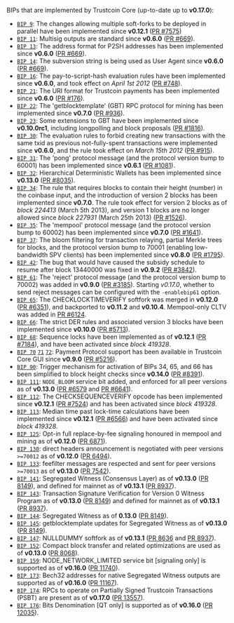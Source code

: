 BIPs that are implemented by Trustcoin Core (up-to-date up to **v0.17.0**):

* [`BIP 9`](https://github.com/trustcoin/bips/blob/master/bip-0009.mediawiki): The changes allowing multiple soft-forks to be deployed in parallel have been implemented since **v0.12.1**  ([PR #7575](https://github.com/trustcoin/trustcoin/pull/7575))
* [`BIP 11`](https://github.com/trustcoin/bips/blob/master/bip-0011.mediawiki): Multisig outputs are standard since **v0.6.0** ([PR #669](https://github.com/trustcoin/trustcoin/pull/669)).
* [`BIP 13`](https://github.com/trustcoin/bips/blob/master/bip-0013.mediawiki): The address format for P2SH addresses has been implemented since **v0.6.0** ([PR #669](https://github.com/trustcoin/trustcoin/pull/669)).
* [`BIP 14`](https://github.com/trustcoin/bips/blob/master/bip-0014.mediawiki): The subversion string is being used as User Agent since **v0.6.0** ([PR #669](https://github.com/trustcoin/trustcoin/pull/669)).
* [`BIP 16`](https://github.com/trustcoin/bips/blob/master/bip-0016.mediawiki): The pay-to-script-hash evaluation rules have been implemented since **v0.6.0**, and took effect on *April 1st 2012* ([PR #748](https://github.com/trustcoin/trustcoin/pull/748)).
* [`BIP 21`](https://github.com/trustcoin/bips/blob/master/bip-0021.mediawiki): The URI format for Trustcoin payments has been implemented since **v0.6.0** ([PR #176](https://github.com/trustcoin/trustcoin/pull/176)).
* [`BIP 22`](https://github.com/trustcoin/bips/blob/master/bip-0022.mediawiki): The 'getblocktemplate' (GBT) RPC protocol for mining has been implemented since **v0.7.0** ([PR #936](https://github.com/trustcoin/trustcoin/pull/936)).
* [`BIP 23`](https://github.com/trustcoin/bips/blob/master/bip-0023.mediawiki): Some extensions to GBT have been implemented since **v0.10.0rc1**, including longpolling and block proposals ([PR #1816](https://github.com/trustcoin/trustcoin/pull/1816)).
* [`BIP 30`](https://github.com/trustcoin/bips/blob/master/bip-0030.mediawiki): The evaluation rules to forbid creating new transactions with the same txid as previous not-fully-spent transactions were implemented since **v0.6.0**, and the rule took effect on *March 15th 2012* ([PR #915](https://github.com/trustcoin/trustcoin/pull/915)).
* [`BIP 31`](https://github.com/trustcoin/bips/blob/master/bip-0031.mediawiki): The 'pong' protocol message (and the protocol version bump to 60001) has been implemented since **v0.6.1** ([PR #1081](https://github.com/trustcoin/trustcoin/pull/1081)).
* [`BIP 32`](https://github.com/trustcoin/bips/blob/master/bip-0032.mediawiki): Hierarchical Deterministic Wallets has been implemented since **v0.13.0** ([PR #8035](https://github.com/trustcoin/trustcoin/pull/8035)).
* [`BIP 34`](https://github.com/trustcoin/bips/blob/master/bip-0034.mediawiki): The rule that requires blocks to contain their height (number) in the coinbase input, and the introduction of version 2 blocks has been implemented since **v0.7.0**. The rule took effect for version 2 blocks as of *block 224413* (March 5th 2013), and version 1 blocks are no longer allowed since *block 227931* (March 25th 2013) ([PR #1526](https://github.com/trustcoin/trustcoin/pull/1526)).
* [`BIP 35`](https://github.com/trustcoin/bips/blob/master/bip-0035.mediawiki): The 'mempool' protocol message (and the protocol version bump to 60002) has been implemented since **v0.7.0** ([PR #1641](https://github.com/trustcoin/trustcoin/pull/1641)).
* [`BIP 37`](https://github.com/trustcoin/bips/blob/master/bip-0037.mediawiki): The bloom filtering for transaction relaying, partial Merkle trees for blocks, and the protocol version bump to 70001 (enabling low-bandwidth SPV clients) has been implemented since **v0.8.0** ([PR #1795](https://github.com/trustcoin/trustcoin/pull/1795)).
* [`BIP 42`](https://github.com/trustcoin/bips/blob/master/bip-0042.mediawiki): The bug that would have caused the subsidy schedule to resume after block 13440000 was fixed in **v0.9.2** ([PR #3842](https://github.com/trustcoin/trustcoin/pull/3842)).
* [`BIP 61`](https://github.com/trustcoin/bips/blob/master/bip-0061.mediawiki): The 'reject' protocol message (and the protocol version bump to 70002) was added in **v0.9.0** ([PR #3185](https://github.com/trustcoin/trustcoin/pull/3185)). Starting *v0.17.0*, whether to send reject messages can be configured with the `-enablebip61` option.
* [`BIP 65`](https://github.com/trustcoin/bips/blob/master/bip-0065.mediawiki): The CHECKLOCKTIMEVERIFY softfork was merged in **v0.12.0** ([PR #6351](https://github.com/trustcoin/trustcoin/pull/6351)), and backported to **v0.11.2** and **v0.10.4**. Mempool-only CLTV was added in [PR #6124](https://github.com/trustcoin/trustcoin/pull/6124).
* [`BIP 66`](https://github.com/trustcoin/bips/blob/master/bip-0066.mediawiki): The strict DER rules and associated version 3 blocks have been implemented since **v0.10.0** ([PR #5713](https://github.com/trustcoin/trustcoin/pull/5713)).
* [`BIP 68`](https://github.com/trustcoin/bips/blob/master/bip-0068.mediawiki): Sequence locks have been implemented as of **v0.12.1**  ([PR #7184](https://github.com/trustcoin/trustcoin/pull/7184)), and have been activated since *block 419328*.
* [`BIP 70`](https://github.com/trustcoin/bips/blob/master/bip-0070.mediawiki) [`71`](https://github.com/trustcoin/bips/blob/master/bip-0071.mediawiki) [`72`](https://github.com/trustcoin/bips/blob/master/bip-0072.mediawiki): Payment Protocol support has been available in Trustcoin Core GUI since **v0.9.0** ([PR #5216](https://github.com/trustcoin/trustcoin/pull/5216)).
* [`BIP 90`](https://github.com/trustcoin/bips/blob/master/bip-0090.mediawiki): Trigger mechanism for activation of BIPs 34, 65, and 66 has been simplified to block height checks since **v0.14.0** ([PR #8391](https://github.com/trustcoin/trustcoin/pull/8391)).
* [`BIP 111`](https://github.com/trustcoin/bips/blob/master/bip-0111.mediawiki): `NODE_BLOOM` service bit added, and enforced for all peer versions as of **v0.13.0** ([PR #6579](https://github.com/trustcoin/trustcoin/pull/6579) and [PR #6641](https://github.com/trustcoin/trustcoin/pull/6641)).
* [`BIP 112`](https://github.com/trustcoin/bips/blob/master/bip-0112.mediawiki): The CHECKSEQUENCEVERIFY opcode has been implemented since **v0.12.1** ([PR #7524](https://github.com/trustcoin/trustcoin/pull/7524)) and has been activated since *block 419328*.
* [`BIP 113`](https://github.com/trustcoin/bips/blob/master/bip-0113.mediawiki): Median time past lock-time calculations have been implemented since **v0.12.1** ([PR #6566](https://github.com/trustcoin/trustcoin/pull/6566)) and have been activated since *block 419328*.
* [`BIP 125`](https://github.com/trustcoin/bips/blob/master/bip-0125.mediawiki): Opt-in full replace-by-fee signaling honoured in mempool and mining as of **v0.12.0** ([PR 6871](https://github.com/trustcoin/trustcoin/pull/6871)).
* [`BIP 130`](https://github.com/trustcoin/bips/blob/master/bip-0130.mediawiki): direct headers announcement is negotiated with peer versions `>=70012` as of **v0.12.0** ([PR 6494](https://github.com/trustcoin/trustcoin/pull/6494)).
* [`BIP 133`](https://github.com/trustcoin/bips/blob/master/bip-0133.mediawiki): feefilter messages are respected and sent for peer versions `>=70013` as of **v0.13.0** ([PR 7542](https://github.com/trustcoin/trustcoin/pull/7542)).
* [`BIP 141`](https://github.com/trustcoin/bips/blob/master/bip-0141.mediawiki): Segregated Witness (Consensus Layer) as of **v0.13.0** ([PR 8149](https://github.com/trustcoin/trustcoin/pull/8149)), and defined for mainnet as of **v0.13.1** ([PR 8937](https://github.com/trustcoin/trustcoin/pull/8937)).
* [`BIP 143`](https://github.com/trustcoin/bips/blob/master/bip-0143.mediawiki): Transaction Signature Verification for Version 0 Witness Program as of **v0.13.0** ([PR 8149](https://github.com/trustcoin/trustcoin/pull/8149)) and defined for mainnet as of **v0.13.1** ([PR 8937](https://github.com/trustcoin/trustcoin/pull/8937)).
* [`BIP 144`](https://github.com/trustcoin/bips/blob/master/bip-0144.mediawiki): Segregated Witness as of **0.13.0** ([PR 8149](https://github.com/trustcoin/trustcoin/pull/8149)).
* [`BIP 145`](https://github.com/trustcoin/bips/blob/master/bip-0145.mediawiki): getblocktemplate updates for Segregated Witness as of **v0.13.0** ([PR 8149](https://github.com/trustcoin/trustcoin/pull/8149)).
* [`BIP 147`](https://github.com/trustcoin/bips/blob/master/bip-0147.mediawiki): NULLDUMMY softfork as of **v0.13.1** ([PR 8636](https://github.com/trustcoin/trustcoin/pull/8636) and [PR 8937](https://github.com/trustcoin/trustcoin/pull/8937)).
* [`BIP 152`](https://github.com/trustcoin/bips/blob/master/bip-0152.mediawiki): Compact block transfer and related optimizations are used as of **v0.13.0** ([PR 8068](https://github.com/trustcoin/trustcoin/pull/8068)).
* [`BIP 159`](https://github.com/trustcoin/bips/blob/master/bip-0159.mediawiki): NODE_NETWORK_LIMITED service bit [signaling only] is supported as of **v0.16.0** ([PR 11740](https://github.com/trustcoin/trustcoin/pull/11740)).
* [`BIP 173`](https://github.com/trustcoin/bips/blob/master/bip-0173.mediawiki): Bech32 addresses for native Segregated Witness outputs are supported as of **v0.16.0** ([PR 11167](https://github.com/trustcoin/trustcoin/pull/11167)).
* [`BIP 174`](https://github.com/trustcoin/bips/blob/master/bip-0174.mediawiki): RPCs to operate on Partially Signed Trustcoin Transactions (PSBT) are present as of **v0.17.0** ([PR 13557](https://github.com/trustcoin/trustcoin/pull/13557)).
* [`BIP 176`](https://github.com/trustcoin/bips/blob/master/bip-0176.mediawiki): Bits Denomination [QT only] is supported as of **v0.16.0** ([PR 12035](https://github.com/trustcoin/trustcoin/pull/12035)).
